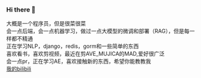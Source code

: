 ### Hi there 👋
大概是一个程序员，但是很菜很菜<br>
会一点后端，会一点机器学习，做过一点大模型的微调和部署（RAG），但是每一样都不精通<br>
正在学习NLP，django，redis，gorm和一些简单的东西<br>
喜欢看书，喜欢剪视频，最近在剪AVE_MUJICA的MAD,爱好很广泛<br>
会一点pr，正在学习AE，喜欢接触新的东西，希望你能教教我<br>
[我的bilibili](https://space.bilibili.com/361522394?spm_id_from=333.1365.0.0)
